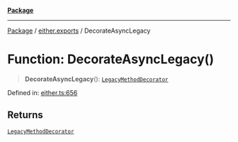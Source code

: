 [**Package**](../../README.md)

***

[Package](../../modules.md) / [either.exports](../README.md) / DecorateAsyncLegacy

# Function: DecorateAsyncLegacy()

> **DecorateAsyncLegacy**(): [`LegacyMethodDecorator`](../-internal-/type-aliases/LegacyMethodDecorator.md)

Defined in: [either.ts:656](https://github.com/AlexXanderGrib/monads-io/blob/88cc2f22cfbd8717d7e52da6913dd270216344b1/src/either.ts#L656)

## Returns

[`LegacyMethodDecorator`](../-internal-/type-aliases/LegacyMethodDecorator.md)
